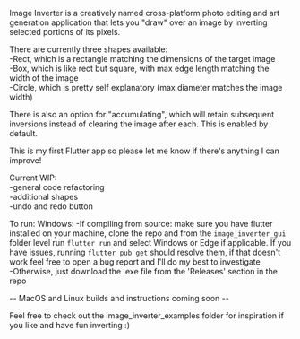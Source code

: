 Image Inverter is a creatively named cross-platform photo editing and art generation application that lets you "draw" over an image by inverting selected portions of its pixels.

There are currently three shapes available:  
-Rect, which is a rectangle matching the dimensions of the target image  
-Box, which is like rect but square, with max edge length matching the width of the image  
-Circle, which is pretty self explanatory (max diameter matches the image width)  

There is also an option for "accumulating", which will retain subsequent inversions instead of clearing the image after each. This is enabled by default.

This is my first Flutter app so please let me know if there's anything I can improve!

Current WIP:  
-general code refactoring  
-additional shapes  
-undo and redo button  

To run:
Windows:
-If compiling from source: make sure you have flutter installed on your machine, clone the repo and from the `image_inverter_gui` folder level run `flutter run` and select Windows or Edge if applicable. If you have issues, running `flutter pub get` should resolve them, if that doesn't work feel free to open a bug report and I'll do my best to investigate  
-Otherwise, just download the .exe file from the 'Releases' section in the repo  

-- MacOS and Linux builds and instructions coming soon --

Feel free to check out the image_inverter_examples folder for inspiration if you like and have fun inverting :)
